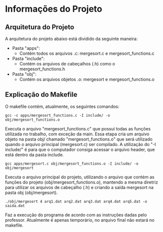 # Informações do Projeto

## Arquitetura do Projeto

A arquitetura do projeto abaixo está dividido da seguinte maneira:
- Pasta "apps":
  - Contém todos os arquivos .c: mergesort.c e mergesort_functions.c
- Pasta "include":
  - Contém os arquivos de cabeçalhos (.h) como o mergesort_functions.h
- Pasta "obj":
  - Contém os arquivos objetos .o: mergesort e mergesort_functions.o

## Explicação do Makefile

O makefile contém, atualmente, os seguintes comandos:

```gcc -c apps/mergesort_functions.c -I include/ -o obj/mergesort_functions.o```

  Executa o arquivo "mergesort_functions.c" que possui todas as funções utilizada no trabalho, com exceção da main. Essa etapa cria um arquivo objeto na pasta obj/ chamado "mergesort_functions.o" que será utilizado quando o arquivo principal (mergesort.c) ser compilado. A utilização do "-I include/" é para que o computador consiga acessar o arquivo header, que está dentro da pasta include.

```gcc apps/mergesort.c obj/mergesort_functions.o -I include/ -o obj/mergesort```

  Executa o arquivo principal do projeto, utilizando o arquivo que contém as funções do projeto (obj/mergesort_functions.o), mantendo a mesma diretriz para utilizar os arquivos de cabeçalho (.h) e criando a saída mergesort na pasta obj (obj/mergesort).

```./obj/mergesort 4 arq1.dat arq2.dat arq3.dat arq4.dat arq5.dat -o saida.dat```

  Faz a execução do programa de acordo com as instruções dadas pelo professor. Atualmente é apenas temporário, no arquivo final não estará no makefile.
  